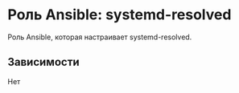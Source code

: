 # Роль Ansible: systemd-resolved

Роль Ansible, которая настраивает systemd-resolved.

## Зависимости

Нет
